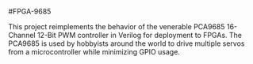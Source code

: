 #FPGA-9685

This project reimplements the behavior of the venerable PCA9685
16-Channel 12-Bit PWM controller in Verilog for deployment to
FPGAs. The PCA9685 is used by hobbyists around the world to drive
multiple servos from a microcontroller while minimizing GPIO usage.

